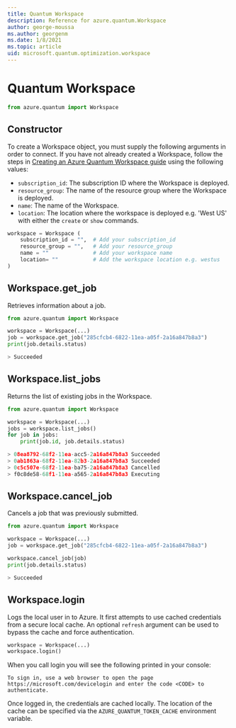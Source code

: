 ```yaml
---
title: Quantum Workspace
description: Reference for azure.quantum.Workspace
author: george-moussa
ms.author: georgenm
ms.date: 1/8/2021
ms.topic: article
uid: microsoft.quantum.optimization.workspace
---
```


# Quantum Workspace

```python
from azure.quantum import Workspace
```

## Constructor

To create a Workspace object, you must supply the following arguments in order
to connect. If you have not already created a Workspace, follow the steps in
[Creating an Azure Quantum Workspace
guide](xref:microsoft.quantum.workspaces-portal) using the following values:

- `subscription_id`: The subscription ID where the Workspace is deployed.
- `resource_group`: The name of the resource group where the Workspace is deployed.
- `name`: The name of the Workspace.
- `location`: The location where the workspace is deployed e.g. 'West US'
with either the `create` or `show` commands.

```py
workspace = Workspace (
    subscription_id = "",  # Add your subscription_id
    resource_group = "",   # Add your resource_group
    name = ""              # Add your workspace name
    location= ""           # Add the workspace location e.g. westus
)
```

## Workspace.get_job

Retrieves information about a job.

```py
from azure.quantum import Workspace

workspace = Workspace(...)
job = workspace.get_job("285cfcb4-6822-11ea-a05f-2a16a847b8a3")
print(job.details.status)

> Succeeded
```


## Workspace.list_jobs

Returns the list of existing jobs in the Workspace.
```py
from azure.quantum import Workspace

workspace = Workspace(...)
jobs = workspace.list_jobs()
for job in jobs:
    print(job.id, job.details.status)

> 08ea8792-68f2-11ea-acc5-2a16a847b8a3 Succeeded
> 0ab1863a-68f2-11ea-82b3-2a16a847b8a3 Succeeded
> 0c5c507e-68f2-11ea-ba75-2a16a847b8a3 Cancelled
> f0c8de58-68f1-11ea-a565-2a16a847b8a3 Executing
```

## Workspace.cancel_job

Cancels a job that was previously submitted.

```py
from azure.quantum import Workspace

workspace = Workspace(...)
job = workspace.get_job("285cfcb4-6822-11ea-a05f-2a16a847b8a3")

workspace.cancel_job(job)
print(job.details.status)

> Succeeded
```

## Workspace.login

Logs the local user in to Azure. It first attempts to use cached credentials
from a secure local cache. An optional `refresh` argument can be used to bypass
the cache and force authentication.

```python
workspace = Workspace(...)
workspace.login()
```

When you call login you will see the following printed in your console:

```output
To sign in, use a web browser to open the page https://microsoft.com/devicelogin and enter the code <CODE> to authenticate.
```

Once logged in, the credentials are cached locally. The location of the
cache can be specified via the `AZURE_QUANTUM_TOKEN_CACHE` environment variable.